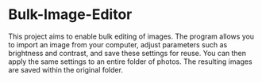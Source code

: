 # Bulk-Image-Editor
This project aims to enable bulk editing of images. The program allows you to import an image from your computer, adjust parameters such as brightness and contrast, and save these settings for reuse. You can then apply the same settings to an entire folder of photos. The resulting images are saved within the original folder.

